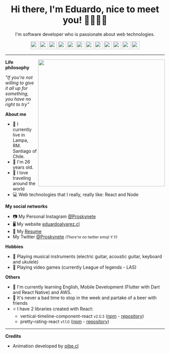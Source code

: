 <h1 align="center">Hi there, I'm Eduardo, nice to meet you! 👋👨🏼‍💻</h1>
<p align="center">I'm software developer who is passionate about web technologies.</p>

<p align="center">
  <img src="https://github.com/Proskynete/Proskynete/blob/master/images/icons/ts.png?raw=true" width="25" height="25" />
  <img src="https://github.com/Proskynete/Proskynete/blob/master/images/icons/js.png?raw=true" width="25" height="25" />
  <img src="https://github.com/Proskynete/Proskynete/blob/master/images/icons/html5.png?raw=true" width="25" height="25" />
  <img src="https://github.com/Proskynete/Proskynete/blob/master/images/icons/css3.png?raw=true" width="25" height="25" />
  <img src="https://github.com/Proskynete/Proskynete/blob/master/images/icons/sass.png?raw=true" width="25" height="25" />
  <img src="https://github.com/Proskynete/Proskynete/blob/master/images/icons/react.png?raw=true" width="25" height="25" />
  <img src="https://github.com/Proskynete/Proskynete/blob/master/images/icons/redux.png?raw=true" width="25" height="25" />
  <img src="https://github.com/Proskynete/Proskynete/blob/master/images/icons/node.png?raw=true" width="25" height="25" />
  <img src="https://github.com/Proskynete/Proskynete/blob/master/images/icons/mongodb.png?raw=true" width="25" height="25" />
  <img src="https://github.com/Proskynete/Proskynete/blob/master/images/icons/flutter.png?raw=true" width="25" height="25" />
  <img src="https://github.com/Proskynete/Proskynete/blob/master/images/icons/aws.png?raw=true" width="25" height="25" />
  <img src="https://github.com/Proskynete/Proskynete/blob/master/images/icons/git.png?raw=true" width="25" height="25" />
</p>

---

<img width="400" align="right" src="https://github.com/Proskynete/Proskynete/blob/master/images/proskynete.gif?raw=true" />

<p align="left"><strong>Life philosophy</strong></p>
<p><i>"If you're not willing to give it all up for something, you have no right to try"</i></p>

<p align="left"><strong>About me</strong></p>
<ul>
  <li> 📍 I currently live in Lampa, RM. Santiago of Chile.</li>
  <li> 🧔 I'm 26 years old.</li>
  <li> 🛫 I love traveling around the world</li>
  <li> 💻 Web technologies that I really, really like: React and Node </li>
</ul>

<p align="left"><strong>My social networks</strong></p>
<ul>
  <li> 📷 My Personal Instagram <a href="https://www.instagram.com/proskynete/" target="_blank">@Proskynete</a></li>
  <li> 🖥️ My website <a href="https://eduardoalvarez.cl/" target="_blank">eduardoalvarez.cl</a></li>
  <li> 📄 My <a href="https://curriculum.eduardoalvarez.cl" target="_blank">Resume</a></li>
  <li> My Twitter <a href="https://twitter.com/proskynete" target="_blank">@Proskynete</a> <small><i>(There're no twitter emoji Y.Y)</i></small></li>
</ul>

<p align="left"><strong>Hobbies</strong></p>
<ul>
  <li> 🎼 Playing musical instruments (electric guitar, acoustic guitar, keyboard and ukulele)</li>
  <li> 👾 Playing video games (currently League of legends - LAS)</li>
</ul>

<p align="left"><strong>Others</strong></p>
<ul>
  <li>📖 I'm currently learning English, Mobile Development (Flutter with Dart and React Native) and AWS.</li>
  <li>🍺 It's never a bad time to stop in the week and partake of a beer with friends</li>
  <li>⭐ I have 2 libraries created with React:
    <ul>
      <li> vertical-timeline-component-react <small>v2.0.3</small> (<a href="https://www.npmjs.com/package/vertical-timeline-component-react" target="_blank">npm</a> - <a href="https://github.com/Proskynete/vertical-timeline-component-react" target="_blank">repository</a>)</li>
      <li> pretty-rating-react <small>v1.1.0</small> (<a href="https://www.npmjs.com/package/pretty-rating-react" target="_blank">npm</a> - <a href="https://github.com/Proskynete/pretty-rating-react" target="_blank">repository</a>)</li>
    </ul>
  </li>
</ul>

--- 

<p align="left"><strong>Credits</strong></p>
<ul>
  <li>
    Animation developed by <a href="https://pibe.cl/">pibe.cl</a>
  </li>
</ul>